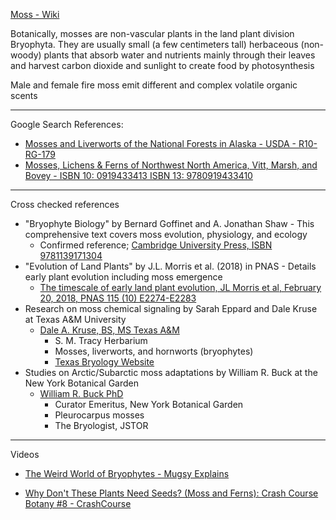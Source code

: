 [Moss - Wiki](https://en.wikipedia.org/wiki/Moss)

Botanically, mosses are non-vascular plants in the land plant division Bryophyta. They are usually small (a few centimeters tall) herbaceous (non-woody) plants that absorb water and nutrients mainly through their leaves and harvest carbon dioxide and sunlight to create food by photosynthesis

Male and female fire moss emit different and complex volatile organic scents

- - - -

Google Search References:
* [Mosses and Liverworts of the National Forests in Alaska - USDA - R10-RG-179](https://www.fs.usda.gov/Internet/FSE_DOCUMENTS/fsbdev3_069239.pdf)
* [Mosses, Lichens & Ferns of Northwest North America, Vitt, Marsh, and Bovey - ISBN 10:  0919433413  ISBN 13:  9780919433410](https://www.abebooks.com/9781551055695/Mosses-Lichens-Ferns-Northwest-North-1551055694/plp)

- - - -

Cross checked references
* "Bryophyte Biology" by Bernard Goffinet and A. Jonathan Shaw - This comprehensive text covers moss evolution, physiology, and ecology
  * Confirmed reference; [Cambridge University Press, ISBN 9781139171304](
https://doi.org/10.1017/CBO9781139171304)
* "Evolution of Land Plants" by J.L. Morris et al. (2018) in PNAS - Details early plant evolution including moss emergence
  * [The timescale of early land plant evolution, JL Morris et al, February 20, 2018, PNAS 115 (10) E2274-E2283](https://doi.org/10.1073/pnas.171958811)
* Research on moss chemical signaling by Sarah Eppard and Dale Kruse at Texas A&M University
  * [Dale A. Kruse, BS, MS Texas A&M](https://eccb.tamu.edu/people/kruse-dale-a/)
    * S. M. Tracy Herbarium
    * Mosses, liverworts, and hornworts (bryophytes)
    * [Texas Bryology Website](https://www.texasbryology.com)
* Studies on Arctic/Subarctic moss adaptations by William R. Buck at the New York Botanical Garden
  * [William R. Buck PhD](https://www.nybg.org/person/william-buck/)
    * Curator Emeritus, New York Botanical Garden
    * Pleurocarpus mosses
    * The Bryologist, JSTOR

- - - -

Videos
* [The Weird World of Bryophytes - Mugsy Explains](https://youtu.be/3pJlsAZDbQ0?si=0uvtPXeeLZb9ituJ)

* [Why Don't These Plants Need Seeds? (Moss and Ferns): Crash Course Botany #8 - CrashCourse](https://youtu.be/usKrCTtArNc?si=NEmzoNmP8m9WRF9M)
